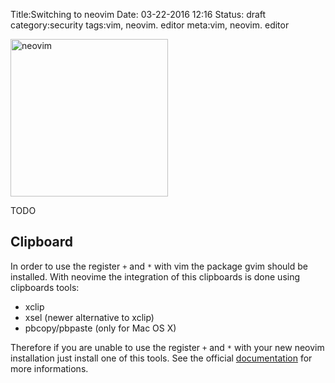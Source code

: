 Title:Switching to neovim
Date: 03-22-2016 12:16
Status: draft
category:security
tags:vim, neovim. editor
meta:vim, neovim. editor

<img class="align-left"
src="todo" alt="neovim" width="252">

TODO

<!-- PELICAN_END_SUMMARY -->

## Clipboard

In order to use the register `+` and `*` with vim the package gvim should be
installed. With neovime the integration of this clipboards is done using
clipboards tools:

* xclip
* xsel (newer alternative to xclip)
* pbcopy/pbpaste (only for Mac OS X)

Therefore if you are unable to use the register `+` and `*` with your new
neovim installation just install one of this tools. See the official
[documentation](https://neovim.io/doc/user/nvim_clipboard.html#nvim-clipboard)
for more informations.

